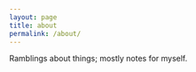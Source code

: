 ```yaml
---
layout: page
title: about
permalink: /about/
---
```


Ramblings about things; mostly notes for myself.
